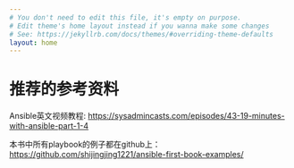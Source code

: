 ```yaml
---
# You don't need to edit this file, it's empty on purpose.
# Edit theme's home layout instead if you wanna make some changes
# See: https://jekyllrb.com/docs/themes/#overriding-theme-defaults
layout: home
---
```

# 推荐的参考资料


Ansible英文视频教程: https://sysadmincasts.com/episodes/43-19-minutes-with-ansible-part-1-4

本书中所有playbook的例子都在github上： https://github.com/shijingjing1221/ansible-first-book-examples/
